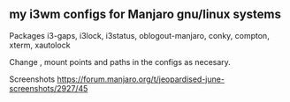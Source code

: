 my i3wm configs for Manjaro gnu/linux systems
---------------------------------------------
Packages
i3-gaps, i3lock, i3status, oblogout-manjaro, conky, compton, xterm, xautolock

Change <user>, mount points and paths in the configs as necesary.

Screenshots https://forum.manjaro.org/t/jeopardised-june-screenshots/2927/45
